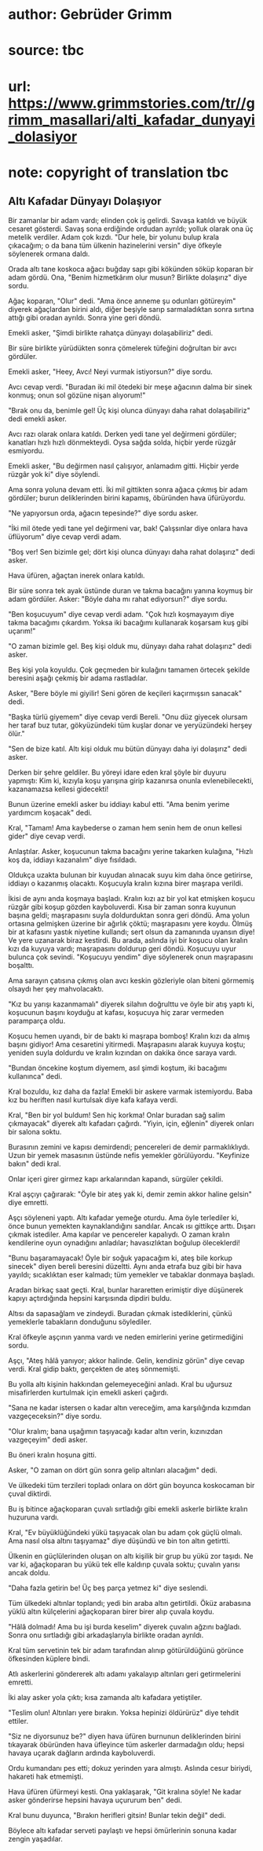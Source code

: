 # author: Gebrüder Grimm
# source: tbc
# url: https://www.grimmstories.com/tr//grimm_masallari/alti_kafadar_dunyayi_dolasiyor
# note: copyright of translation tbc

## Altı Kafadar Dünyayı Dolaşıyor 

Bir zamanlar bir adam vardı; elinden çok iş gelirdi. Savaşa katıldı ve
büyük cesaret gösterdi. Savaş sona erdiğinde ordudan ayrıldı; yolluk
olarak ona üç metelik verdiler. Adam çok kızdı. "Dur hele, bir yolunu
bulup krala çıkacağım; o da bana tüm ülkenin hazinelerini versin" diye
öfkeyle söylenerek ormana daldı.

Orada altı tane koskoca ağacı buğday sapı gibi kökünden söküp koparan
bir adam gördü. Ona, "Benim hizmetkârım olur musun? Birlikte
dolaşırız" diye sordu.

Ağaç koparan, "Olur" dedi. "Ama önce anneme şu odunları götüreyim"
diyerek ağaçlardan birini aldı, diğer beşiyle sarıp sarmaladıktan sonra
sırtına attığı gibi oradan ayrıldı. Sonra yine geri döndü.

Emekli asker, "Şimdi birlikte rahatça dünyayı dolaşabiliriz" dedi.

Bir süre birlikte yürüdükten sonra çömelerek tüfeğini doğrultan bir avcı
gördüler.

Emekli asker, "Heey, Avcı! Neyi vurmak istiyorsun?" diye sordu.

Avcı cevap verdi. "Buradan iki mil ötedeki bir meşe ağacının dalma bir
sinek konmuş; onun sol gözüne nişan alıyorum!"

"Bırak onu da, benimle gel! Üç kişi olunca dünyayı daha rahat
dolaşabiliriz" dedi emekli asker.

Avcı razı olarak onlara katıldı. Derken yedi tane yel değirmeni
gördüler; kanatları hızlı hızlı dönmekteydi. Oysa sağda solda, hiçbir
yerde rüzgâr esmiyordu.

Emekli asker, "Bu değirmen nasıl çalışıyor, anlamadım gitti. Hiçbir
yerde rüzgâr yok ki" diye söylendi.

Ama sonra yoluna devam etti. İki mil gittikten sonra ağaca çıkmış bir
adam gördüler; burun deliklerinden birini kapamış, öbüründen hava
üfürüyordu.

"Ne yapıyorsun orda, ağacın tepesinde?" diye sordu asker.

"İki mil ötede yedi tane yel değirmeni var, bak! Çalışsınlar diye
onlara hava üflüyorum" diye cevap verdi adam.

"Boş ver! Sen bizimle gel; dört kişi olunca dünyayı daha rahat
dolaşırız" dedi asker.

Hava üfüren, ağaçtan inerek onlara katıldı.

Bir süre sonra tek ayak üstünde duran ve takma bacağını yanına koymuş
bir adam gördüler. Asker: "Böyle daha mı rahat ediyorsun?" diye sordu.

"Ben koşucuyum" diye cevap verdi adam. "Çok hızlı koşmayayım diye
takma bacağımı çıkardım. Yoksa iki bacağımı kullanarak koşarsam kuş gibi
uçarım!"

"O zaman bizimle gel. Beş kişi olduk mu, dünyayı daha rahat dolaşırız"
dedi asker.

Beş kişi yola koyuldu. Çok geçmeden bir kulağını tamamen örtecek şekilde
beresini aşağı çekmiş bir adama rastladılar.

Asker, "Bere böyle mi giyilir! Seni gören de keçileri kaçırmışsın
sanacak" dedi.

"Başka türlü giyemem" diye cevap verdi Bereli. "Onu düz giyecek
olursam her taraf buz tutar, gökyüzündeki tüm kuşlar donar ve
yeryüzündeki herşey ölür."

"Sen de bize katıl. Altı kişi olduk mu bütün dünyayı daha iyi
dolaşırız" dedi asker.

Derken bir şehre geldiler. Bu yöreyi idare eden kral şöyle bir duyuru
yapmıştı: Kim ki, kızıyla koşu yarışına girip kazanırsa onunla
evlenebilecekti, kazanamazsa kellesi gidecekti!

Bunun üzerine emekli asker bu iddiayı kabul etti. "Ama benim yerime
yardımcım koşacak" dedi.

Kral, "Tamam! Ama kaybederse o zaman hem senin hem de onun kellesi
gider" diye cevap verdi.

Anlaştılar. Asker, koşucunun takma bacağını yerine takarken kulağına,
"Hızlı koş da, iddiayı kazanalım" diye fısıldadı.

Oldukça uzakta bulunan bir kuyudan alınacak suyu kim daha önce
getirirse, iddiayı o kazanmış olacaktı. Koşucuyla kralın kızına birer
maşrapa verildi.

İkisi de aynı anda koşmaya başladı. Kralın kızı az bir yol kat etmişken
koşucu rüzgâr gibi koşup gözden kayboluverdi. Kısa bir zaman sonra
kuyunun başına geldi; maşrapasını suyla doldurduktan sonra geri döndü.
Ama yolun ortasına gelmişken üzerine bir ağırlık çöktü; maşrapasını yere
koydu. Ölmüş bir at kafasını yastık niyetine kullandı; sert olsun da
zamanında uyansın diye! Ve yere uzanarak biraz kestirdi. Bu arada,
aslında iyi bir koşucu olan kralın kızı da kuyuya vardı; maşrapasını
doldurup geri döndü. Koşucuyu uyur bulunca çok sevindi. "Koşucuyu
yendim" diye söylenerek onun maşrapasını boşalttı.

Ama sarayın çatısına çıkmış olan avcı keskin gözleriyle olan biteni
görmemiş olsaydı her şey mahvolacaktı.

"Kız bu yarışı kazanmamalı" diyerek silahın doğrulttu ve öyle bir atış
yaptı ki, koşucunun başını koyduğu at kafası, koşucuya hiç zarar
vermeden paramparça oldu.

Koşucu hemen uyandı, bir de baktı ki maşrapa bomboş! Kralın kızı da
almış başını gidiyor! Ama cesaretini yitirmedi. Maşrapasını alarak
kuyuya koştu; yeniden suyla doldurdu ve kralın kızından on dakika önce
saraya vardı.

"Bundan öncekine koştum diyemem, asıl şimdi koştum, iki bacağımı
kullanınca" dedi.

Kral bozuldu, kız daha da fazla! Emekli bir askere varmak istemiyordu.
Baba kız bu heriften nasıl kurtulsak diye kafa kafaya verdi.

Kral, "Ben bir yol buldum! Sen hiç korkma! Onlar buradan sağ salim
çıkmayacak" diyerek altı kafadarı çağırdı. "Yiyin, için, eğlenin"
diyerek onları bir salona soktu.

Burasının zemini ve kapısı demirdendi; pencereleri de demir
parmaklıklıydı. Uzun bir yemek masasının üstünde nefis yemekler
görülüyordu. "Keyfinize bakın" dedi kral.

Onlar içeri girer girmez kapı arkalarından kapandı, sürgüler çekildi.

Kral aşçıyı çağırarak: "Öyle bir ateş yak ki, demir zemin akkor haline
gelsin" diye emretti.

Aşçı söyleneni yaptı. Altı kafadar yemeğe oturdu. Ama öyle terlediler
ki, önce bunun yemekten kaynaklandığını sandılar. Ancak ısı gittikçe
arttı. Dışarı çıkmak istediler. Ama kapılar ve pencereler kapalıydı. O
zaman kralın kendilerine oyun oynadığını anladılar; havasızlıktan
boğulup öleceklerdi!

"Bunu başaramayacak! Öyle bir soğuk yapacağım ki, ateş bile korkup
sinecek" diyen bereli beresini düzeltti. Aynı anda etrafa buz gibi bir
hava yayıldı; sıcaklıktan eser kalmadı; tüm yemekler ve tabaklar donmaya
başladı.

Aradan birkaç saat geçti. Kral, bunlar hararetten erimiştir diye
düşünerek kapıyı açtırdığında hepsini karşısında dipdiri buldu.

Altısı da sapasağlam ve zindeydi. Buradan çıkmak istediklerini, çünkü
yemeklerle tabakların donduğunu söylediler.

Kral öfkeyle aşçının yanma vardı ve neden emirlerini yerine
getirmediğini sordu.

Aşçı, "Ateş hâlâ yanıyor; akkor halinde. Gelin, kendiniz görün" diye
cevap verdi. Kral gidip baktı, gerçekten de ateş sönmemişti.

Bu yolla altı kişinin hakkından gelemeyeceğini anladı. Kral bu uğursuz
misafirlerden kurtulmak için emekli askeri çağırdı.

"Sana ne kadar istersen o kadar altın vereceğim, ama karşılığında
kızımdan vazgeçeceksin?" diye sordu.

"Olur kralım; bana uşağımın taşıyacağı kadar altın verin, kızınızdan
vazgeçeyim" dedi asker.

Bu öneri kralın hoşuna gitti.

Asker, "O zaman on dört gün sonra gelip altınları alacağım" dedi.

Ve ülkedeki tüm terzileri topladı onlara on dört gün boyunca koskocaman
bir çuval diktirdi.

Bu iş bitince ağaçkoparan çuvalı sırtladığı gibi emekli askerle birlikte
kralın huzuruna vardı.

Kral, "Ev büyüklüğündeki yükü taşıyacak olan bu adam çok güçlü olmalı.
Ama nasıl olsa altını taşıyamaz" diye düşündü ve bin ton altın
getirtti.

Ülkenin en güçlülerinden oluşan on altı kişilik bir grup bu yükü zor
taşıdı. Ne var ki, ağaçkoparan bu yükü tek elle kaldırıp çuvala soktu;
çuvalın yarısı ancak doldu.

"Daha fazla getirin be! Üç beş parça yetmez ki" diye seslendi.

Tüm ülkedeki altınlar toplandı; yedi bin araba altın getirtildi. Öküz
arabasına yüklü altın külçelerini ağaçkoparan birer birer alıp çuvala
koydu.

"Hâlâ dolmadı! Ama bu işi burda keselim" diyerek çuvalın ağzını
bağladı. Sonra onu sırtladığı gibi arkadaşlarıyla birlikte oradan
ayrıldı.

Kral tüm servetinin tek bir adam tarafından alınıp götürüldüğünü görünce
öfkesinden küplere bindi.

Atlı askerlerini göndererek altı adamı yakalayıp altınları geri
getirmelerini emretti.

İki alay asker yola çıktı; kısa zamanda altı kafadara yetiştiler.

"Teslim olun! Altınları yere bırakın. Yoksa hepinizi öldürürüz" diye
tehdit ettiler.

"Siz ne diyorsunuz be?" diyen hava üfüren burnunun deliklerinden
birini tıkayarak öbüründen hava üfleyince tüm askerler darmadağın oldu;
hepsi havaya uçarak dağların ardında kayboluverdi.

Ordu kumandanı pes etti; dokuz yerinden yara almıştı. Aslında cesur
biriydi, hakareti hak etmemişti.

Hava üfüren üfürmeyi kesti. Ona yaklaşarak, "Git kralına söyle! Ne
kadar asker gönderirse hepsini havaya uçururum ben" dedi.

Kral bunu duyunca, "Bırakın herifleri gitsin! Bunlar tekin değil"
dedi.

Böylece altı kafadar serveti paylaştı ve hepsi ömürlerinin sonuna kadar
zengin yaşadılar.
